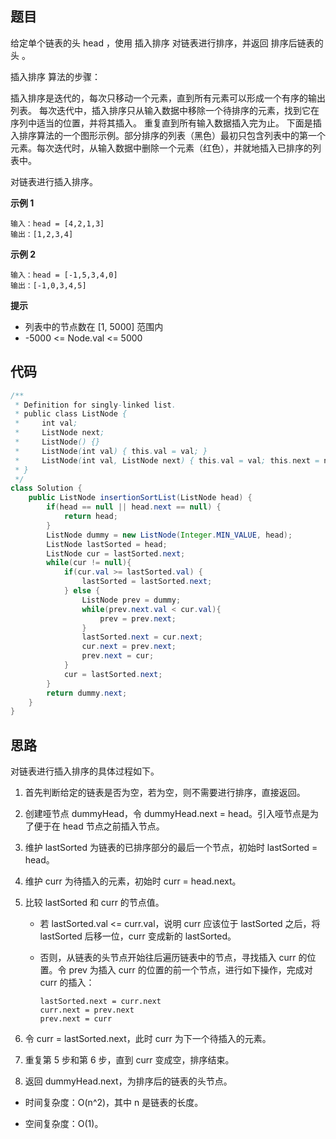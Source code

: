 ## 题目
给定单个链表的头 head ，使用 插入排序 对链表进行排序，并返回 排序后链表的头 。

插入排序 算法的步骤：

插入排序是迭代的，每次只移动一个元素，直到所有元素可以形成一个有序的输出列表。
每次迭代中，插入排序只从输入数据中移除一个待排序的元素，找到它在序列中适当的位置，并将其插入。
重复直到所有输入数据插入完为止。
下面是插入排序算法的一个图形示例。部分排序的列表（黑色）最初只包含列表中的第一个元素。每次迭代时，从输入数据中删除一个元素（红色），并就地插入已排序的列表中。

对链表进行插入排序。

**示例 1**
```
输入：head = [4,2,1,3]
输出：[1,2,3,4]
```

**示例 2**
```
输入：head = [-1,5,3,4,0]
输出：[-1,0,3,4,5]
```

**提示**
* 列表中的节点数在 [1, 5000] 范围内
* -5000 <= Node.val <= 5000

## 代码
```Java
/**
 * Definition for singly-linked list.
 * public class ListNode {
 *     int val;
 *     ListNode next;
 *     ListNode() {}
 *     ListNode(int val) { this.val = val; }
 *     ListNode(int val, ListNode next) { this.val = val; this.next = next; }
 * }
 */
class Solution {
    public ListNode insertionSortList(ListNode head) {
        if(head == null || head.next == null) {
            return head;
        }
        ListNode dummy = new ListNode(Integer.MIN_VALUE, head);
        ListNode lastSorted = head;
        ListNode cur = lastSorted.next;
        while(cur != null){
            if(cur.val >= lastSorted.val) {
                lastSorted = lastSorted.next;
            } else {
                ListNode prev = dummy;
                while(prev.next.val < cur.val){
                    prev = prev.next;
                }
                lastSorted.next = cur.next; 
                cur.next = prev.next;
                prev.next = cur;
            }
            cur = lastSorted.next;
        }
        return dummy.next;
    }
}
```

## 思路

对链表进行插入排序的具体过程如下。

1. 首先判断给定的链表是否为空，若为空，则不需要进行排序，直接返回。

2. 创建哑节点 dummyHead，令 dummyHead.next = head。引入哑节点是为了便于在 head 节点之前插入节点。

3. 维护 lastSorted 为链表的已排序部分的最后一个节点，初始时 lastSorted = head。

4. 维护 curr 为待插入的元素，初始时 curr = head.next。

5. 比较 lastSorted 和 curr 的节点值。
    * 若 lastSorted.val <= curr.val，说明 curr 应该位于 lastSorted 之后，将 lastSorted 后移一位，curr 变成新的 lastSorted。

    * 否则，从链表的头节点开始往后遍历链表中的节点，寻找插入 curr 的位置。令 prev 为插入 curr 的位置的前一个节点，进行如下操作，完成对 curr 的插入：

        ```
        lastSorted.next = curr.next
        curr.next = prev.next
        prev.next = curr
        ```

6. 令 curr = lastSorted.next，此时 curr 为下一个待插入的元素。

7. 重复第 5 步和第 6 步，直到 curr 变成空，排序结束。

8. 返回 dummyHead.next，为排序后的链表的头节点。

* 时间复杂度：O(n^2)，其中 n 是链表的长度。

* 空间复杂度：O(1)。